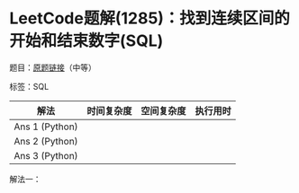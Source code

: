 # LeetCode题解(1285)：找到连续区间的开始和结束数字(SQL)

题目：[原题链接](https://leetcode-cn.com/problems/find-the-start-and-end-number-of-continuous-ranges/)（中等）

标签：SQL

| 解法           | 时间复杂度 | 空间复杂度 | 执行用时 |
| -------------- | ---------- | ---------- | -------- |
| Ans 1 (Python) |            |            |          |
| Ans 2 (Python) |            |            |          |
| Ans 3 (Python) |            |            |          |

解法一：


